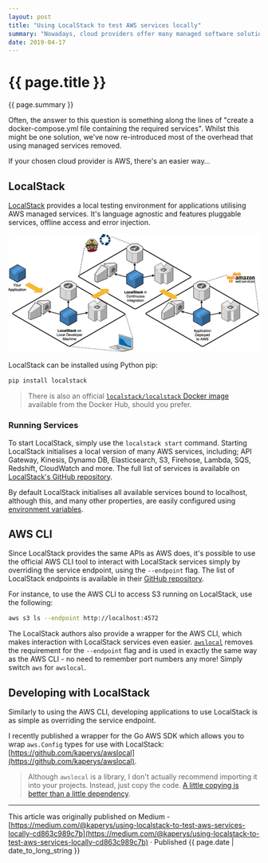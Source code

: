 ```yaml
---
layout: post
title: "Using LocalStack to test AWS services locally"
summary: "Nowadays, cloud providers offer many managed software solutions - from Redis to Kubernetes, object storage to machine learning, and everything in between. The appeal of managed services is clear - no complex installation and configuration, very little maintenance, lower cost, increased resiliency, etc; everywhere except your host machine. So, how can developers easily build applications which utilise a cloud provider's services outside of their environment?"
date: 2019-04-17
---
```


# {{ page.title }}

{{ page.summary }}

Often, the answer to this question is something along the lines of "create a docker-compose.yml file containing the required services". Whilst this might be one solution, we've now re-introduced most of the overhead that using managed services removed.

If your chosen cloud provider is AWS, there's an easier way…

## LocalStack

[LocalStack](https://localstack.cloud/) provides a local testing environment for applications utilising AWS managed services. It's language agnostic and features pluggable services, offline access and error injection.

![A typical LocalStack CI workflow](/img/using-localstack-to-test-aws-services/workflow.png "A typical LocalStack workflow")

LocalStack can be installed using Python pip:

```bash
pip install localstack
```

> There is also an official [`localstack/localstack` Docker image](https://hub.docker.com/r/localstack/localstack) available from the Docker Hub, should you prefer.

### Running Services

To start LocalStack, simply use the `localstack start` command. Starting LocalStack initialises a local version of many AWS services, including; API Gateway, Kinesis, Dynamo DB, Elasticsearch, S3, Firehose, Lambda, SQS, Redshift, CloudWatch and more. The full list of services is available on [LocalStack's GitHub repository](https://github.com/localstack/localstack#overview).

By default LocalStack initialises all available services bound to localhost, although this, and many other properties, are easily configured using [environment variables](https://github.com/localstack/localstack#configurations).

## AWS CLI

Since LocalStack provides the same APIs as AWS does, it's possible to use the official AWS CLI tool to interact with LocalStack services simply by overriding the service endpoint, using the `--endpoint` flag. The list of LocalStack endpoints is available in their [GitHub repository](https://github.com/localstack/localstack#overview).

For instance, to use the AWS CLI to access S3 running on LocalStack, use the following:

```bash
aws s3 ls --endpoint http://localhost:4572
```

The LocalStack authors also provide a wrapper for the AWS CLI, which makes interaction with LocalStack services even easier. [`awslocal`](https://github.com/localstack/awscli-local) removes the requirement for the `--endpoint` flag and is used in exactly the same way as the AWS CLI - no need to remember port numbers any more! Simply switch `aws` for `awslocal`.

## Developing with LocalStack

Similarly to using the AWS CLI, developing applications to use LocalStack is as simple as overriding the service endpoint.

I recently published a wrapper for the Go AWS SDK which allows you to wrap `aws.Config` types for use with LocalStack: [https://github.com/kaperys/awslocal](https://github.com/kaperys/awslocal).

> Although `awslocal` is a library, I don't actually recommend importing it into your projects. Instead, just copy the code. [A little copying is better than a little dependency](https://www.youtube.com/watch?v=PAAkCSZUG1c&t=9m28s).

---

This article was originally published on Medium - [https://medium.com/@kaperys/using-localstack-to-test-aws-services-locally-cd863c989c7b](https://medium.com/@kaperys/using-localstack-to-test-aws-services-locally-cd863c989c7b) &middot; Published {{ page.date | date_to_long_string }}
